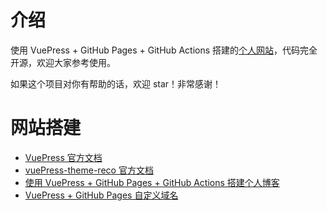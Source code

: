 # 介绍

使用 VuePress + GitHub Pages + GitHub Actions 搭建的[个人网站](https://cleaner.love/)，代码完全开源，欢迎大家参考使用。

如果这个项目对你有帮助的话，欢迎 star！非常感谢！


# 网站搭建

* [VuePress 官方文档](https://vuepress.vuejs.org/zh/)
* [vuePress-theme-reco 官方文档](https://vuepress-theme-reco.recoluan.com/)
* [使用 VuePress + GitHub Pages + GitHub Actions 搭建个人博客](https://juejin.cn/post/7239536753971724344)
* [VuePress + GitHub Pages 自定义域名](https://juejin.cn/post/7245812754026643512)

